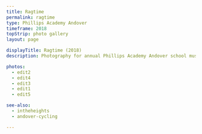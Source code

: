 ```yaml
---
title: Ragtime
permalink: ragtime
type: Phillips Academy Andover
timeframe: 2018
topStrip: photo gallery
layout: page

displayTitle: Ragtime (2018)
description: Photography for annual Phillips Academy Andover school musical. This year, Ragtime.

photos:
  - edit2
  - edit4
  - edit3
  - edit1
  - edit5

see-also:
  - intheheights
  - andover-cycling

---
```

